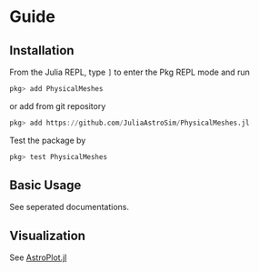 # Guide

## Installation

From the Julia REPL, type `]` to enter the Pkg REPL mode and run
```julia
pkg> add PhysicalMeshes
```
or add from git repository
```julia
pkg> add https://github.com/JuliaAstroSim/PhysicalMeshes.jl
```

Test the package by
```julia
pkg> test PhysicalMeshes
```

## Basic Usage

See seperated documentations.

## Visualization

See [AstroPlot.jl](https://github.com/JuliaAstroSim/AstroPlot.jl)